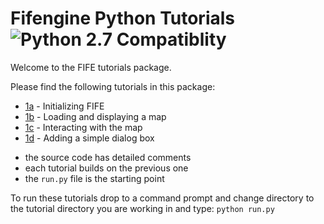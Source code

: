 # Fifengine Python Tutorials ![Python 2.7 Compatiblity](https://img.shields.io/badge/Python%202.7-OK-brightgreen.svg)

Welcome to the FIFE tutorials package.  

Please find the following tutorials in this package:

* [1a] - Initializing FIFE
* [1b] - Loading and displaying a map
* [1c] - Interacting with the map
* [1d] - Adding a simple dialog box

- the source code has detailed comments  
- each tutorial builds on the previous one
- the `run.py` file is the starting point

To run these tutorials drop to a command prompt and change directory to the 
tutorial directory you are working in and type: `python run.py`


[1a]: tutorial1a/
[1b]: tutorial1b/
[1c]: tutorial1c/
[1d]: tutorial1d/
